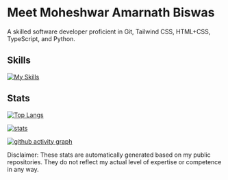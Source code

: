 # Meet Moheshwar Amarnath Biswas

A skilled software developer proficient in Git, Tailwind CSS, HTML+CSS, TypeScript, and Python.

## Skills

[![My Skills](https://skillicons.dev/icons?i=bash,powershell,linux,c,py,html,css,js,ts,md,bootstrap,tailwind,vscode,git,github,vite,ps,pr,discord,twitter,stackoverflow,azure,cloudflare,vercel)](https://skillicons.dev)

## Stats

[![Top Langs](https://github-readme-stats.vercel.app/api/top-langs?username=fluentmoheshwar&show_icons=true&theme=vue-dark&locale=en&layout=compact)](https://github.com/anuraghazra/github-readme-stats)

[![stats](https://github-readme-stats.vercel.app/api?username=fluentmoheshwar&show_icons=true&theme=vue-dark)](https://github.com/anuraghazra/github-readme-stats)

[![github activity graph](https://githubactivitygraph.vercel.app/graph?username=fluentmoheshwar&theme=vue)](https://github.com/fluentmoheshwar/githubactivitygraph)

Disclaimer: These stats are automatically generated based on my public repositories. They do not reflect my actual level of expertise or competence in any way.
